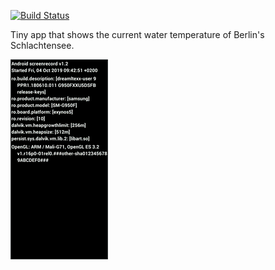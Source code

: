 [![Build Status](https://travis-ci.org/kibotu/Schlachtensee.svg)](https://travis-ci.org/kibotu/Schlachtensee)

Tiny app that shows the current water temperature of Berlin's Schlachtensee. 

[![Screenshot](sample.gif)](sample.gif)
